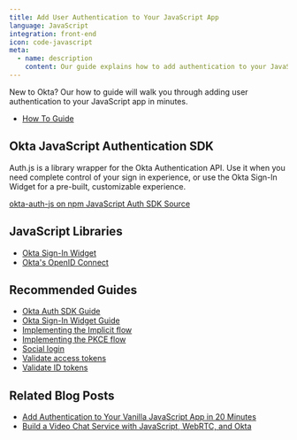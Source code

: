 ```yaml
---
title: Add User Authentication to Your JavaScript App
language: JavaScript
integration: front-end
icon: code-javascript
meta:
  - name: description
    content: Our guide explains how to add authentication to your JavaScript app and customize the sign-in experience.
---
```


New to Okta? Our how to guide will walk you through adding user authentication to your JavaScript app in minutes.

<ul class='language-ctas'>
	<li>
		<a href='/docs/guides/protect-your-api/nodeexpress/main/' class='Button--blueDarkOutline' data-proofer-ignore>
			<span>How To Guide</span>
		</a>
	</li>
</ul>

## Okta JavaScript Authentication SDK

Auth.js is a library wrapper for the Okta Authentication API. Use it when you need complete control of your sign in experience, or use the Okta Sign-In Widget for a pre-built, customizable experience.

<a href='https://www.npmjs.com/package/@okta/okta-auth-js' class="language-reference">
	<span class='icon download-16'></span> <span>okta-auth-js on npm</span>
</a>

<a href='https://github.com/okta/okta-auth-js'>
	<span class='fa fa-github'></span> <span>JavaScript Auth SDK Source</span>
</a>

## JavaScript Libraries

<ul class="language-libraries">
	<li>
		<i class='fa fa-github'></i>
		<a href="https://github.com/okta/okta-signin-widget">
			<span>Okta Sign-In Widget</span>
		</a>
	</li>
	<li>
		<i class='fa fa-github'></i>
		<a href="https://github.com/okta/okta-oidc-js">
			<span>Okta's OpenID Connect</span>
		</a>
	</li>
</ul>

## Recommended Guides


- [Okta Auth SDK Guide](/code/javascript/okta_auth_sdk/)
- [Okta Sign-In Widget Guide](/code/javascript/okta_sign-in_widget/)
- [Implementing the Implicit flow](/docs/guides/implement-grant-type/implicit/main/)
- [Implementing the PKCE flow](/docs/guides/implement-grant-type/authcodepkce/main/)
- [Social login](/docs/concepts/identity-providers/)
- [Validate access tokens](/docs/guides/validate-access-tokens)
- [Validate ID tokens](/docs/guides/validate-id-tokens)

## Related Blog Posts


- [Add Authentication to Your Vanilla JavaScript App in 20 Minutes](/blog/2018/06/05/authentication-vanilla-js)
- [Build a Video Chat Service with JavaScript, WebRTC, and Okta](/blog/2018/05/08/build-video-chat-app-with-javascript-webrtc-and-okta)

